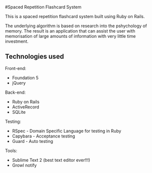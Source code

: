 #Spaced Repetition Flashcard System

This is a spaced repetition flashcard system built using Ruby on Rails.

The underlying algorithm is based on research into the pshychology of memory. The result is an application that can assist the user with memorisation of large amounts of information with very little time investment.

## Technologies used

Front-end:
* Foundation 5
* jQuery

Back-end:
* Ruby on Rails
* ActiveRecord
* SQLite

Testing:
* RSpec - Domain Specific Language for testing in Ruby
* Capybara - Acceptance testing
* Guard - Auto testing

Tools:
* Sublime Text 2 (best text editor ever!!!)
* Growl notify